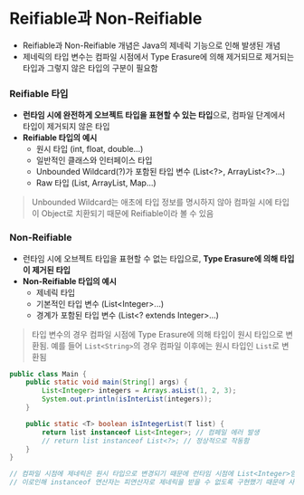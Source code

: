 # Reifiable과 Non-Reifiable

* Reifiable과 Non-Reifiable 개념은 Java의 제네릭 기능으로 인해 발생된 개념
* 제네릭의 타입 변수는 컴파일 시점에서 Type Erasure에 의해 제거되므로 제거되는 타입과 그렇지 않은 타입의 구분이 필요함

### Reifiable 타입
* **런타임 시에 완전하게 오브젝트 타입을 표현할 수 있는 타입**으로, 컴파일 단계에서 타입이 제거되지 않은 타입
* **Reifiable 타입의 예시**
	* 원시 타입 (int, float, double...)
	* 일반적인 클래스와 인터페이스 타입
	* Unbounded Wildcard(?)가 포함된 타입 변수 (List\<?>, ArrayList\<?>...)
	* Raw 타입 (List, ArrayList, Map...)

> Unbounded Wildcard는 애초에 타입 정보를 명시하지 않아 컴파일 시에 타입이 Object로 치환되기 때문에 Reifiable이라 볼 수 있음

### Non-Reifiable
* 런타임 시에 오브젝트 타입을 표현할 수 없는 타입으로, **Type Erasure에 의해 타입이 제거된 타입**
* **Non-Reifiable 타입의 예시**
	* 제네릭 타입
	* 기본적인 타입 변수 (List\<Integer>...)
	* 경계가 포함된 타입 변수 (List\<? extends Integer>...)

> 타입 변수의 경우 컴파일 시점에 Type Erasure에 의해 타입이 원시 타입으로 변환됨. 예를 들어 `List<String>`의 경우 컴파일 이후에는 원시 타입인 `List`로 변환됨

```java
public class Main {
	public static void main(String[] args) {
		List<Integer> integers = Arrays.asList(1, 2, 3);
		System.out.println(isInterList(integers));
	}

	public static <T> boolean isIntegerList(T list) {
		return list instanceof List<Integer>; // 컴페일 에러 발생
		// return list instanceof List<?>; // 정상적으로 작동함
	}
}

// 컴파일 시점에 제네릭은 원시 타입으로 변경되기 때문에 런타임 시점에 List<Integer>임을 확인할 수 없음
// 이로인해 instanceof 연산자는 피연산자로 제네릭을 받을 수 없도록 구현했기 때문에 사전에 컴파일 에러 발생
```
